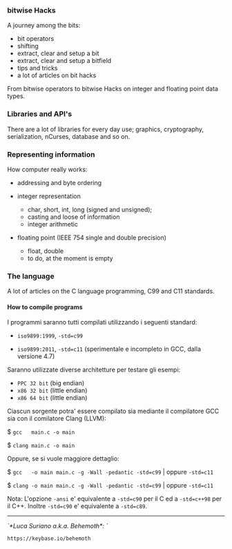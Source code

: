 ### bitwise Hacks

A journey among the bits:

* bit operators
* shifting
* extract, clear and setup a bit
* extract, clear and setup a bitfield
* tips and tricks
* a lot of articles on bit hacks

From bitwise operators to bitwise Hacks on integer and floating point data 
types.

### Libraries and API's

There are a lot of libraries for every day use; graphics, cryptography, 
serialization, nCurses, database and so on.

### Representing information

How computer really works: 

* addressing and byte ordering
* integer representation
  * char, short, int, long (signed and unsigned);
  * casting and loose of information
  * integer arithmetic

* floating point (IEEE 754 single and double precision)
  * float, double
  * to do, at the moment is empty

### The language

A lot of articles on the C language programming, C99 and C11 standards.

#### How to compile programs

I programmi saranno tutti compilati utilizzando i seguenti standard:

- `iso9899:1999`, ``-std=c99``

- `iso9899:2011`, ``-std=c11`` (sperimentale e incompleto in GCC, dalla versione 4.7)

Saranno utilizzate diverse architetture per testare gli esempi: 

- `PPC 32 bit` (big endian)
- `x86 32 bit` (little endian)
- `x86 64 bit` (little endian)

Ciascun sorgente potra' essere compilato sia mediante il compilatore GCC sia
con il comilatore Clang (LLVM):

$ ``gcc   main.c -o main``

$ ``clang main.c -o main``

Oppure, se si vuole maggiore dettaglio:

$ ``gcc   -o main main.c -g -Wall -pedantic -std=c99`` | oppure ``-std=c11``

$ ``clang -o main main.c -g -Wall -pedantic -std=c99`` | oppure ``-std=c11``

Nota: L'opzione `-ansi` e' equivalente a `-std=c90` per il C ed a `-std=c++98` per il
      C++. Inoltre `-std=c90` e' equivalente a `-std=c89`.

<hr />

<address>`*Luca Suriano a.k.a. Behemoth*: <behemoth _at_ autistici _dot_ org>`</address>

<url>`https://keybase.io/behemoth`</url>
